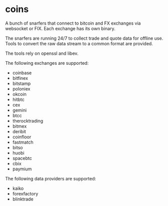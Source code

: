 coins
=====

A bunch of snarfers that connect to bitcoin and FX exchanges
via websocket or FIX.  Each exchange has its own binary.

The snarfers are running 24/7 to collect trade and quote data
for offline use.  Tools to convert the raw data stream to a
common format are provided.

The tools rely on openssl and libev.

The following exchanges are supported:
- coinbase
- bitfinex
- bitstamp
- poloniex
- okcoin
- hitbtc
- cex
- gemini
- btcc
- therocktrading
- bitmex
- deribit
- coinfloor
- fastmatch
- bitso
- huobi
- spacebtc
- cbix
- paymium

The following data providers are supported:
- kaiko
- forexfactory
- blinktrade
